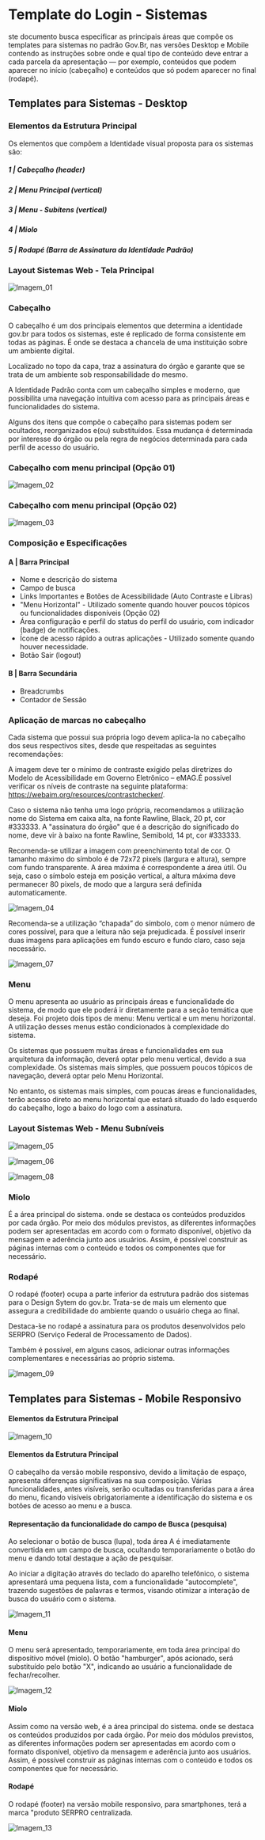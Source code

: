 # Template do Login - Sistemas

ste documento busca especificar as principais áreas que compõe os templates para sistemas no padrão Gov.Br, nas versões Desktop e Mobile contendo as instruções sobre onde e qual tipo de conteúdo deve entrar a cada parcela da apresentação — por exemplo, conteúdos que podem aparecer no início (cabeçalho) e conteúdos que só podem aparecer no final (rodapé).

## Templates para Sistemas - Desktop

### Elementos da Estrutura Principal

Os elementos que compõem a Identidade visual proposta para os sistemas são:

##### 1 | Cabeçalho (header)

##### 2 | Menu Principal (vertical)

##### 3 | Menu - Subítens (vertical)

##### 4 | Miolo

##### 5 | Rodapé (Barra de Assinatura da Identidade Padrão)

### Layout Sistemas Web - Tela Principal

![Imagem_01](images/img_01.png)

### Cabeçalho

O cabeçalho é um dos principais elementos que determina a identidade gov.br para todos os sistemas, este é replicado de forma consistente em todas as páginas. É onde se destaca a chancela de uma instituição sobre um ambiente digital.

Localizado no topo da capa, traz a assinatura do órgão e garante que se trata de um ambiente sob responsabilidade do mesmo.

A Identidade Padrão conta com um cabeçalho simples e moderno, que possibilita uma navegação intuitiva com acesso para as principais áreas e funcionalidades do sistema.

Alguns dos itens que compõe o cabeçalho para sistemas podem ser ocultados, reorganizados e(ou) substituídos. Essa mudança é determinada por interesse do órgão ou pela regra de negócios determinada para cada perfil de acesso do usuário.

### Cabeçalho com menu principal (Opção 01)

![Imagem_02](images/img_02.png)

### Cabeçalho com menu principal (Opção 02)

![Imagem_03](images/img_03.png)

### Composição e Especificações

#### A | Barra Principal

- Nome e descrição do sistema
- Campo de busca
- Links Importantes e Botões de Acessibilidade (Auto Contraste e Libras)
- "Menu Horizontal" - Utilizado somente quando houver poucos tópicos ou funcionalidades disponíveis (Opção 02)
- Área configuração e perfil do status do perfil do usuário, com indicador (badge) de notificações.
- Ícone de acesso rápido a outras aplicações - Utilizado somente quando houver necessidade.
- Botão Sair (logout)

#### B | Barra Secundária

- Breadcrumbs
- Contador de Sessão

### Aplicação de marcas no cabeçalho

Cada sistema que possui sua própria logo devem aplica-la no cabeçalho dos seus respectivos sites, desde que respeitadas as
seguintes recomendações:

A imagem deve ter o mínimo de contraste exigido pelas diretrizes do Modelo de Acessibilidade em Governo Eletrônico – eMAG.É possível verificar os níveis de contraste na seguinte plataforma: https://webaim.org/resources/contrastchecker/.

Caso o sistema não tenha uma logo própria, recomendamos a utilização nome do Sistema em caixa alta, na fonte Rawline, Black, 20 pt, cor #333333. A "assinatura do órgão" que é a descrição do significado do nome, deve vir à baixo na fonte Rawline, Semibold, 14 pt, cor #333333.

Recomenda-se utilizar a imagem com preenchimento total de cor.
O tamanho máximo do símbolo é de 72x72 pixels (largura e altura), sempre com fundo transparente.
A área máxima é correspondente a área útil. Ou seja, caso o símbolo esteja em posição vertical, a altura máxima deve
permanecer 80 pixels, de modo que a largura será definida automaticamente.

![Imagem_04](images/img_04.png)

Recomenda-se a utilização “chapada” do símbolo, com o menor número de cores possível, para que a leitura não seja prejudicada. É possível inserir duas imagens para aplicações em fundo escuro e fundo claro, caso seja necessário.

![Imagem_07](images/img_07.png)

### Menu

O menu apresenta ao usuário as principais áreas e funcionalidade do sistema, de modo que ele poderá ir diretamente para a seção temática que deseja. Foi projeto dois tipos de menu: Menu vertical e um menu horizontal. A utilização desses menus estão condicionados à complexidade do sistema.

Os sistemas que possuem muitas áreas e funcionalidades em sua arquitetura da informação, deverá optar pelo menu vertical, devido a sua complexidade. Os sistemas mais simples, que possuem poucos tópicos de navegação, deverá optar pelo Menu Horizontal.

No entanto, os sistemas mais simples, com poucas áreas e funcionalidades, terão acesso direto ao menu horizontal que estará situado do lado esquerdo do cabeçalho, logo a baixo do logo com a assinatura.

### Layout Sistemas Web - Menu Subníveis

![Imagem_05](images/img_05.png)

![Imagem_06](images/img_06.png)

![Imagem_08](images/img_08.png)

### Miolo

É a área principal do sistema. onde se destaca os conteúdos produzidos por cada órgão. Por meio dos módulos previstos, as diferentes informações podem ser apresentadas em acordo com o formato disponível, objetivo da mensagem e aderência junto aos usuários.
Assim, é possível construir as páginas internas com o conteúdo e todos os componentes que for necessário.

### Rodapé

O rodapé (footer) ocupa a parte inferior da estrutura padrão dos sistemas para o Design Sytem do gov.br.
Trata-se de mais um elemento que assegura a credibilidade do ambiente quando o usuário chega ao final.

Destaca-́se no rodapé a assinatura para os produtos desenvolvidos pelo SERPRO (Serviço Federal de Processamento de Dados).

Também é possível, em alguns casos, adicionar outras informações complementares e necessárias ao próprio sistema.

![Imagem_09](images/img_09.png)

## Templates para Sistemas - Mobile Responsivo

#### Elementos da Estrutura Principal

![Imagem_10](images/img_10.png)

#### Elementos da Estrutura Principal

O cabeçalho da versão mobile responsivo, devido a limitação de espaço, apresenta diferenças significativas na sua composição. Várias funcionalidades, antes visíveis, serão ocultadas ou transferidas para a área do menu, ficando visíveis obrigatoriamente a identificação do sistema e os botões de acesso ao menu e a busca.

#### Representação da funcionalidade do campo de Busca (pesquisa)

Ao selecionar o botão de busca (lupa), toda área A é imediatamente convertida em um campo de busca, ocultando temporariamente o botão do menu e dando total destaque a ação de pesquisar.

Ao iniciar a digitação através do teclado do aparelho telefônico, o sistema apresentará uma pequena lista, com a funcionalidade "autocomplete", trazendo sugestões de palavras e termos, visando otimizar a interação de busca do usuário com o sistema.

![Imagem_11](images/img_11.png)

#### Menu

O menu será apresentado, temporariamente, em toda área principal do dispositivo móvel (miolo).
O botão "hamburger", após acionado, será substituído pelo botão "X", indicando ao usuário a funcionalidade de fechar/recolher.

![Imagem_12](images/img_12.png)

#### Miolo

Assim como na versão web, é a área principal do sistema. onde se destaca os conteúdos produzidos por cada órgão. Por meio dos módulos previstos, as diferentes informações podem ser apresentadas em acordo com o formato disponível, objetivo da mensagem e aderência junto aos usuários.
Assim, é possível construir as páginas internas com o conteúdo e todos os componentes que for necessário.

#### Rodapé

O rodapé (footer) na versão mobile responsivo, para smartphones, terá a marca "produto SERPRO centralizada.

![Imagem_13](images/img_13.png)

